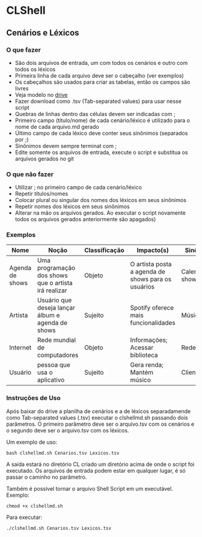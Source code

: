 # CLShell

## Cenários e Léxicos

### O que fazer
* São dois arquivos de entrada, um com todos os cenários e outro com todos os léxicos
* Primeira linha de cada arquivo deve ser o cabeçalho (ver exemplos)
* Os cabeçalhos são usados para criar as tabelas, então os campos são livres
* Veja modelo no [drive](https://docs.google.com/spreadsheets/d/1iN2dwby5QizNvTyToRokk6zpiTHsuqBnQFP9nqBGVTw/edit?usp=sharing)
* Fazer download como .tsv (Tab-separated values) para usar nesse script
* Quebras de linhas dentro das células devem ser indicadas com ;
* Primeiro campo (título/nome) de cada cenário/léxico é utilizado para o nome de cada arquivo.md gerado
* Último campo de cada léxico deve conter seus sinônimos (separados por ;)
* Sinônimos devem sempre terminat com ;
* Edite somente os arquivos de entrada, execute o script e substitua os arquivos gerados no git

### O que não fazer
* Utilizar ; no primeiro campo de cada cenário/léxico
* Repetir títulos/nomes
* Colocar plural ou singular dos nomes dos léxicos em seus sinônimos
* Repetir nomes dos léxicos em seus sinônimos
* Alterar na mão os arquivos gerados. Ao executar o script novamente todos os arquivos gerados anteriormente são apagados)

### Exemplos
Nome | Noção | Classificação | Impacto(s) | Sinônimo(s)
--- | --- | --- | --- | ---
Agenda de shows | Uma programação dos shows que o artista irá realizar | Objeto | O artista posta a agenda de shows para os usuários | Calendario de shows;
Artista | Usuário que deseja lançar álbum e agenda de shows | Sujeito | Spotify oferece mais funcionalidades | Músico;Cantor;
Internet | Rede mundial de computadores | Objeto | Informações; Acessar biblioteca | Rede mundial;
Usuário | pessoa que usa o aplicativo | Sujeito | Gera renda; Mantém músico | Cliente;

### Instruções de Uso
Após baixar do drive a planilha de cenários e a de léxicos separadamende como Tab-separated values (.tsv) executar o clshellmd.sh passando dois parâmetros. O primeiro parâmetro deve ser o arquivo.tsv com os cenários e o segundo deve ser o arquivo.tsv com os léxicos.

Um exemplo de uso:
```shell
bash clshellmd.sh Cenarios.tsv Lexicos.tsv
```

A saída estará no diretório CL criado um diretório acima de onde o script foi executado.
Os arquivos de entrada podem estar em qualquer lugar, é só passar o caminho no parâmetro.

Também é possível tornar o arquivo Shell Script em um executável. Exemplo:
```shell
chmod +x clshellmd.sh
```

Para executar:
```shell
./clshellmd.sh Cenarios.tsv Lexicos.tsv
```

